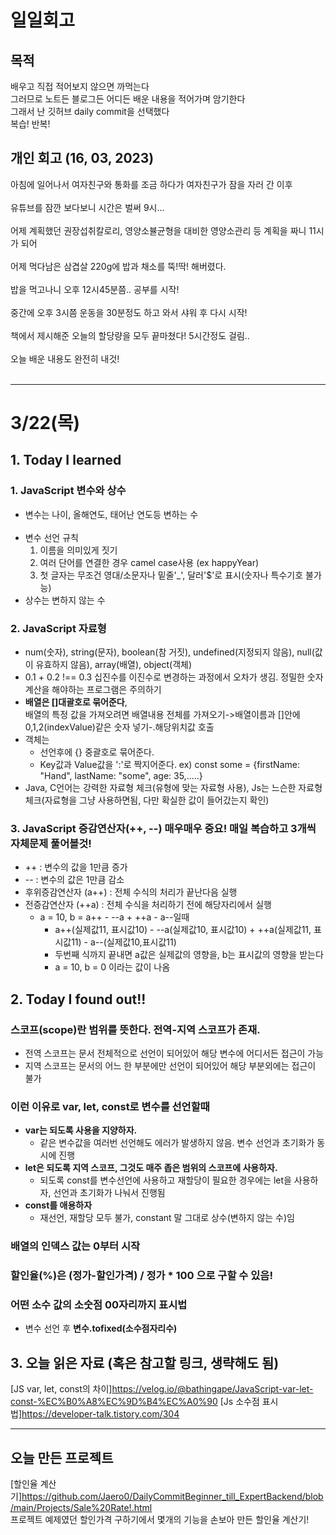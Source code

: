 # 일일회고

## 목적
배우고 직접 적어보지 않으면 까먹는다   
그러므로 노트든 블로그든 어디든 배운 내용을 적어가며 암기한다   
그래서 난 깃허브 daily commit을 선택했다   
복습! 반복!

## 개인 회고 (16, 03, 2023)
아침에 일어나서 여자친구와 통화를 조금 하다가 여자친구가 잠을 자러 간 이후 <br><br>
유튜브를 잠깐 보다보니 시간은 벌써 9시... <br><br>
어제 계획했던 권장섭취칼로리, 영양소뷸균형을 대비한 영양소관리 등 계획을 짜니 11시가 되어 <br><br>
어제 먹다남은 삼겹살 220g에 밥과 채소를 뚝!딱! 해버렸다.<br><br>
밥을 먹고나니 오후 12시45분쯤.. 공부를 시작! <br><br>
중간에 오후 3시쯤 운동을 30분정도 하고 와서 샤워 후 다시 시작! <br><br>
책에서 제시해준 오늘의 할당량을 모두 끝마쳤다! 5시간정도 걸림.. <br><br>
오늘 배운 내용도 완전히 내것!<br><br>
- - - -
# 3/22(목)

## 1. Today I learned
### 1. JavaScript 변수와 상수
 * 변수는 나이, 올해연도, 태어난 연도등 변하는 수<br><br>
 * 변수 선언 규칙
    1. 이름을 의미있게 짓기
    2. 여러 단어를 연결한 경우 camel case사용 (ex happyYear)
    3. 첫 글자는 무조건 영대/소문자나 밑줄'\_', 달러'$'로 표시(숫자나 특수기호 불가능)
 * 상수는 변하지 않는 수

### 2. JavaScript 자료형
 * num(숫자), string(문자), boolean(참 거짓), undefined(지정되지 않음), null(값이 유효하지 않음), array(배열), object(객체)
 * 0.1 + 0.2 !== 0.3 십진수를 이진수로 변경하는 과정에서 오차가 생김. 정밀한 숫자 계산을 해야하는 프로그램은 주의하기
 * **배열은 []대괄호로 묶어준다**, <br>배열의 특정 값을 가져오려면 배열내용 전체를 가져오기->배열이름과 []안에 0,1,2(indexValue)같은 숫자 넣기-.해당위치값 호출
 * 객체는
    * 선언후에 {} 중괄호로 묶어준다.
    * Key값과 Value값을 ':'로 짝지어준다. ex) const some = {firstName: "Hand", lastName: "some", age: 35,.....}
 * Java, C언어는 강력한 자료형 체크(유형에 맞는 자료형 사용), Js는 느슨한 자료형 체크(자료형을 그냥 사용하면됨, 다만 확실한 값이 들어갔는지 확인)

### 3. JavaScript 증감연산자(++, --) 매우매우 중요! 매일 복습하고 3개씩 자체문제 풀어볼것!
 * ++ : 변수의 값을 1만큼 증가
 * -- : 변수의 값은 1만큼 감소
 * 후위증감연산자 (a++) : 전체 수식의 처리가 끝난다음 실행
 * 전증감연산자 (++a) : 전체 수식을 처리하기 전에 해당자리에서 실행
     * a = 10, b = a++ - --a + ++a - a--일때
       * a++(실제값11, 표시값10) - --a(실제값10, 표시값10) + ++a(실제값11, 표시값11) - a--(실제값10,표시값11)
       * 두번째 식까지 끝내면 a값은 실제값의 영향을, b는 표시값의 영향을 받는다
       * a = 10, b = 0 이라는 값이 나옴

## 2. Today I found out!!<br>
### 스코프(scope)란 범위를 뜻한다. 전역-지역 스코프가 존재.
  *  전역 스코프는 문서 전체적으로 선언이 되어있어 해당 변수에 어디서든 접근이 가능
  *  지역 스코프는 문서의 어느 한 부분에만 선언이 되어있어 해당 부분외에는 접근이 불가
### 이런 이유로 var, let, const로 변수를 선언할때
  * **var는 되도록 사용을 지양하자.**
     * 같은 변수값을 여러번 선언해도 에러가 발생하지 않음. 변수 선언과 초기화가 동시에 진행
  * **let은 되도록 지역 스코프, 그것도 매주 좁은 범위의 스코프에 사용하자.**
     * 되도록 const를 변수선언에 사용하고 재할당이 필요한 경우에는 let을 사용하자, 선언과 초기화가 나눠서 진행됨
  * **const를 애용하자**
     * 재선언, 재할당 모두 불가, constant 말 그대로 상수(변하지 않는 수)임
### 배열의 인덱스 값는 0부터 시작
### 할인율(%)은 (정가-할인가격) / 정가 * 100 으로 구할 수 있음!
### 어떤 소수 값의 소숫점 00자리까지 표시법
   * 변수 선언 후 **변수.tofixed(소수점자리수)**

## 3. 오늘 읽은 자료 (혹은 참고할 링크, 생략해도 됨)
[JS var, let, const의 차이]https://velog.io/@bathingape/JavaScript-var-let-const-%EC%B0%A8%EC%9D%B4%EC%A0%90
[Js 소수점 표시법]https://developer-talk.tistory.com/304

- - - -

## 오늘 만든 프로젝트
[할인율 계산기]https://github.com/Jaero0/DailyCommitBeginner_till_ExpertBackend/blob/main/Projects/Sale%20Rate!.html <br>
프로젝트 예제였던 할인가격 구하기에서 몇개의 기능을 손보아 만든 할인율 계산기! 
